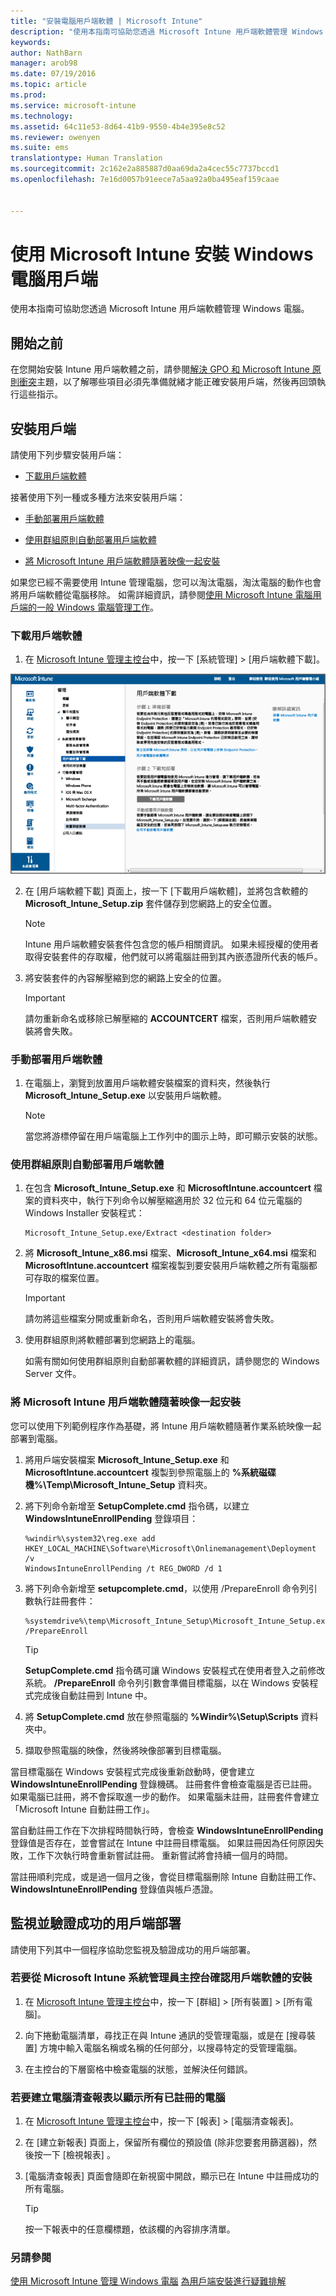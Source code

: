 ```yaml
---
title: "安裝電腦用戶端軟體 | Microsoft Intune"
description: "使用本指南可協助您透過 Microsoft Intune 用戶端軟體管理 Windows 電腦。"
keywords: 
author: NathBarn
manager: arob98
ms.date: 07/19/2016
ms.topic: article
ms.prod: 
ms.service: microsoft-intune
ms.technology: 
ms.assetid: 64c11e53-8d64-41b9-9550-4b4e395e8c52
ms.reviewer: owenyen
ms.suite: ems
translationtype: Human Translation
ms.sourcegitcommit: 2c162e2a885887d0aa69da2a4cec55c7737bccd1
ms.openlocfilehash: 7e16d0057b91eece7a5aa92a0ba495eaf159caae


---
```


# 使用 Microsoft Intune 安裝 Windows 電腦用戶端
使用本指南可協助您透過 Microsoft Intune 用戶端軟體管理 Windows 電腦。

## 開始之前
在您開始安裝 Intune 用戶端軟體之前，請參閱[解決 GPO 和 Microsoft Intune 原則衝突](resolve-gpo-and-microsoft-intune-policy-conflicts.md)主題，以了解哪些項目必須先準備就緒才能正確安裝用戶端，然後再回頭執行這些指示。

## 安裝用戶端
請使用下列步驟安裝用戶端：

-   [下載用戶端軟體](#to-download-the-client-software)

接著使用下列一種或多種方法來安裝用戶端：

-   [手動部署用戶端軟體](#to-manually-deploy-the-client-software)

-   [使用群組原則自動部署用戶端軟體](#to-automatically-deploy-the-client-software-by-using-group-policy)

-   [將 Microsoft Intune 用戶端軟體隨著映像一起安裝](#install-the-microsoft-intune-client-software-as-part-of-an-image)

如果您已經不需要使用 Intune 管理電腦，您可以淘汰電腦，淘汰電腦的動作也會將用戶端軟體從電腦移除。 如需詳細資訊，請參閱[使用 Microsoft Intune 電腦用戶端的一般 Windows 電腦管理工作](common-windows-pc-management-tasks-with-the-microsoft-intune-computer-client.md)。

### 下載用戶端軟體

1.  在 [Microsoft Intune 管理主控台](https://manage.microsoft.com/)中，按一下 [系統管理] &gt; [用戶端軟體下載]。

  ![下載 Intune 電腦用戶端](./media/pc-SA-client-download.png)

2.  在 [用戶端軟體下載] 頁面上，按一下 [下載用戶端軟體]，並將包含軟體的 **Microsoft_Intune_Setup.zip** 套件儲存到您網路上的安全位置。

    > [!NOTE]
    > Intune 用戶端軟體安裝套件包含您的帳戶相關資訊。 如果未經授權的使用者取得安裝套件的存取權，他們就可以將電腦註冊到其內嵌憑證所代表的帳戶。

3.  將安裝套件的內容解壓縮到您的網路上安全的位置。

    > [!IMPORTANT]
    > 請勿重新命名或移除已解壓縮的 **ACCOUNTCERT** 檔案，否則用戶端軟體安裝將會失敗。

### 手動部署用戶端軟體

1.  在電腦上，瀏覽到放置用戶端軟體安裝檔案的資料夾，然後執行 **Microsoft_Intune_Setup.exe** 以安裝用戶端軟體。

    > [!NOTE]
    > 當您將游標停留在用戶端電腦上工作列中的圖示上時，即可顯示安裝的狀態。

### 使用群組原則自動部署用戶端軟體

1.  在包含 **Microsoft_Intune_Setup.exe** 和 **MicrosoftIntune.accountcert** 檔案的資料夾中，執行下列命令以解壓縮適用於 32 位元和 64 位元電腦的 Windows Installer 安裝程式：

    ```
    Microsoft_Intune_Setup.exe/Extract <destination folder>
    ```

2.  將 **Microsoft_Intune_x86.msi** 檔案、**Microsoft_Intune_x64.msi** 檔案和 **MicrosoftIntune.accountcert** 檔案複製到要安裝用戶端軟體之所有電腦都可存取的檔案位置。

    > [!IMPORTANT]
    > 請勿將這些檔案分開或重新命名，否則用戶端軟體安裝將會失敗。

3.  使用群組原則將軟體部署到您網路上的電腦。

    如需有關如何使用群組原則自動部署軟體的詳細資訊，請參閱您的 Windows Server 文件。

### 將 Microsoft Intune 用戶端軟體隨著映像一起安裝
您可以使用下列範例程序作為基礎，將 Intune 用戶端軟體隨著作業系統映像一起部署到電腦。

1.  將用戶端安裝檔案 **Microsoft_Intune_Setup.exe** 和 **MicrosoftIntune.accountcert** 複製到參照電腦上的 **%系統磁碟機%\Temp\Microsoft_Intune_Setup** 資料夾。

2.  將下列命令新增至 **SetupComplete.cmd** 指令碼，以建立 **WindowsIntuneEnrollPending** 登錄項目：

    ```
    %windir%\system32\reg.exe add HKEY_LOCAL_MACHINE\Software\Microsoft\Onlinemanagement\Deployment /v
    WindowsIntuneEnrollPending /t REG_DWORD /d 1
    ```

3.  將下列命令新增至 **setupcomplete.cmd**，以使用 /PrepareEnroll 命令列引數執行註冊套件：

    ```
    %systemdrive%\temp\Microsoft_Intune_Setup\Microsoft_Intune_Setup.exe /PrepareEnroll
    ```
    > [!TIP]
    >  **SetupComplete.cmd** 指令碼可讓 Windows 安裝程式在使用者登入之前修改系統。 **/PrepareEnroll** 命令列引數會準備目標電腦，以在 Windows 安裝程式完成後自動註冊到 Intune 中。

4.  將 **SetupComplete.cmd** 放在參照電腦的 **%Windir%\Setup\Scripts** 資料夾中。

5.  擷取參照電腦的映像，然後將映像部署到目標電腦。

當目標電腦在 Windows 安裝程式完成後重新啟動時，便會建立 **WindowsIntuneEnrollPending** 登錄機碼。 註冊套件會檢查電腦是否已註冊。 如果電腦已註冊，將不會採取進一步的動作。 如果電腦未註冊，註冊套件會建立「Microsoft Intune 自動註冊工作」。

當自動註冊工作在下次排程時間執行時，會檢查 **WindowsIntuneEnrollPending** 登錄值是否存在，並會嘗試在 Intune 中註冊目標電腦。 如果註冊因為任何原因失敗，工作下次執行時會重新嘗試註冊。 重新嘗試將會持續一個月的時間。

當註冊順利完成，或是過一個月之後，會從目標電腦刪除 Intune 自動註冊工作、**WindowsIntuneEnrollPending** 登錄值與帳戶憑證。

## 監視並驗證成功的用戶端部署
請使用下列其中一個程序協助您監視及驗證成功的用戶端部署。

### 若要從 Microsoft Intune 系統管理員主控台確認用戶端軟體的安裝

1.  在 [Microsoft Intune 管理主控台](https://manage.microsoft.com/)中，按一下 [群組] &gt; [所有裝置] &gt; [所有電腦]。

2.  向下捲動電腦清單，尋找正在與 Intune 通訊的受管理電腦，或是在 [搜尋裝置] 方塊中輸入電腦名稱或名稱的任何部分，以搜尋特定的受管理電腦。

3.  在主控台的下層窗格中檢查電腦的狀態，並解決任何錯誤。

### 若要建立電腦清查報表以顯示所有已註冊的電腦

1.  在 [Microsoft Intune 管理主控台](https://manage.microsoft.com/)中，按一下 [報表] &gt; [電腦清查報表]。

2.  在 [建立新報表]  頁面上，保留所有欄位的預設值 (除非您要套用篩選器)，然後按一下 [檢視報表] 。

3.  [電腦清查報表] 頁面會隨即在新視窗中開啟，顯示已在 Intune 中註冊成功的所有電腦。

    > [!TIP]
    > 按一下報表中的任意欄標題，依該欄的內容排序清單。


### 另請參閱
[使用 Microsoft Intune 管理 Windows 電腦](manage-windows-pcs-with-microsoft-intune.md)
[為用戶端安裝進行疑難排解](../troubleshoot/troubleshoot-client-setup-in-microsoft-intune)



<!--HONumber=Aug16_HO4-->


